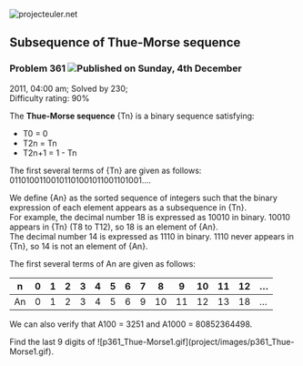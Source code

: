 ![projecteuler.net](images/print_page_logo.png)

## Subsequence of Thue-Morse sequence

### Problem 361 ![](images/icon_info.png)Published on Sunday, 4th December
2011, 04:00 am; Solved by 230;  
Difficulty rating: 90%

The **Thue-Morse sequence** {Tn} is a binary sequence satisfying:

  * T0 = 0
  * T2n = Tn
  * T2n+1 = 1 - Tn

The first several terms of {Tn} are given as follows:  
01101001100101101001011001101001....

We define {An} as the sorted sequence of integers such that the binary
expression of each element appears as a subsequence in {Tn}.  
For example, the decimal number 18 is expressed as 10010 in binary. 10010
appears in {Tn} (T8 to T12), so 18 is an element of {An}.  
The decimal number 14 is expressed as 1110 in binary. 1110 never appears in
{Tn}, so 14 is not an element of {An}.

The first several terms of An are given as follows:  

n| 0| 1| 2| 3| 4| 5| 6| 7| 8| 9| 10| 11| 12| …  
---|---|---|---|---|---|---|---|---|---|---|---|---|---|---  
An| 0| 1| 2| 3| 4| 5| 6| 9| 10| 11| 12| 13| 18| …  
  
We can also verify that A100 = 3251 and A1000 = 80852364498.

Find the last 9 digits of ![p361_Thue-Morse1.gif](project/images/p361_Thue-
Morse1.gif).

  
  

